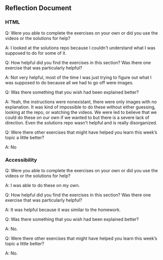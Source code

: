 ## Reflection Document

### HTML

Q: Were you able to complete the exercises on your own or did you use the
videos or the solutions for help?

A: I looked at the solutions repo because I couldn't understand what I was supposed to do for some of it.

Q: How helpful did you find the exercises in this section? Was there one
exercise that was particularly helpful?

A: Not very helpful, most of the time I was just trying to figure out what I was supposed to do because all we had to go off were images.

Q: Was there something that you wish had been explained better?

A: Yeah, the instructions were nonexistant, there were only images with no explanation. It was kind of impossible to do these without either guessing, looking at the repo, or watching the videos. We were led to believe that we could do these on our own if we wanted to but there is a severe lack of direction. Even the solutions repo wasn't helpful and is really disorganized.

Q: Were there other exercises that might have helped you learn this week’s
topic a little better?

A: No

### Accessibility

Q: Were you able to complete the exercises on your own or did you use the
videos or the solutions for help?

A: I was able to do these on my own.

Q: How helpful did you find the exercises in this section? Was there one
exercise that was particularly helpful?

A: It was helpful because it was similar to the homework.

Q: Was there something that you wish had been explained better?

A: No.

Q: Were there other exercises that might have helped you learn this week’s
topic a little better?

A: No.